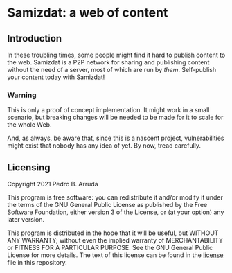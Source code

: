 # Samizdat: a web of content

## Introduction

In these troubling times, some people might find it hard to publish content to the web. Samizdat is a P2P network for sharing and publishing content without the need of a server, most of which are run by _them_. Self-publish your content today with Samizdat!

### Warning

This is only a proof of concept implementation. It might work in a small scenario, but breaking changes will be needed to be made for it to scale for the whole Web.

And, as always, be aware that, since this is a nascent project, vulnerabilities might exist that nobody has any idea of yet. By now, tread carefully.

## Licensing

Copyright 2021 Pedro B. Arruda

This program is free software: you can redistribute it and/or modify
it under the terms of the GNU General Public License as published by
the Free Software Foundation, either version 3 of the License, or
(at your option) any later version.

This program is distributed in the hope that it will be useful,
but WITHOUT ANY WARRANTY; without even the implied warranty of
MERCHANTABILITY or FITNESS FOR A PARTICULAR PURPOSE.  See the
GNU General Public License for more details. The text of this license can be found in the [license](./license) file in this repository.
